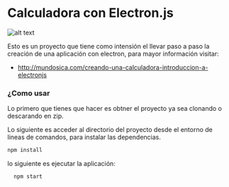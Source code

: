 # Calculadora con Electron.js

![alt text](https://raw.githubusercontent.com/fitorec/calculadora-electron/master/previo.png)


Esto es un proyecto que tiene como intensión el llevar paso a paso la creación de una aplicación con electron, para mayor información visitar:

 - <http://mundosica.com/creando-una-calculadora-introduccion-a-electronjs>


### ¿Como usar

Lo primero que tienes que hacer es obtner el proyecto ya sea clonando o descarando en zip.


Lo siguiente es acceder al directorio del proyecto desde el entorno de lineas de comandos, para instalar las dependencias.

```bash
npm install
```

lo siguiente es ejecutar la aplicación:

```bash
  npm start
```

